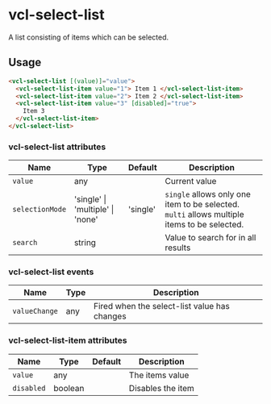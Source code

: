 # vcl-select-list

A list consisting of items which can be selected.

## Usage

```html
<vcl-select-list [(value)]="value">
  <vcl-select-list-item value="1"> Item 1 </vcl-select-list-item>
  <vcl-select-list-item value="2"> Item 2 </vcl-select-list-item>
  <vcl-select-list-item value="3" [disabled]="true">
    Item 3
  </vcl-select-list-item>
</vcl-select-list>
```

### vcl-select-list attributes

| Name            | Type                             | Default  | Description                                                                                 |
| --------------- | -------------------------------- | -------- | ------------------------------------------------------------------------------------------- |
| `value`         | any                              |          | Current value                                                                               |
| `selectionMode` | 'single' \| 'multiple' \| 'none' | 'single' | `single` allows only one item to be selected. `multi` allows multiple items to be selected. |
| `search`        | string                           |          | Value to search for in all results                                                          |

### vcl-select-list events

| Name          | Type | Description                                  |
| ------------- | ---- | -------------------------------------------- |
| `valueChange` | any  | Fired when the select-list value has changes |

### vcl-select-list-item attributes

| Name       | Type    | Default | Description       |
| ---------- | ------- | ------- | ----------------- |
| `value`    | any     |         | The items value   |
| `disabled` | boolean |         | Disables the item |
